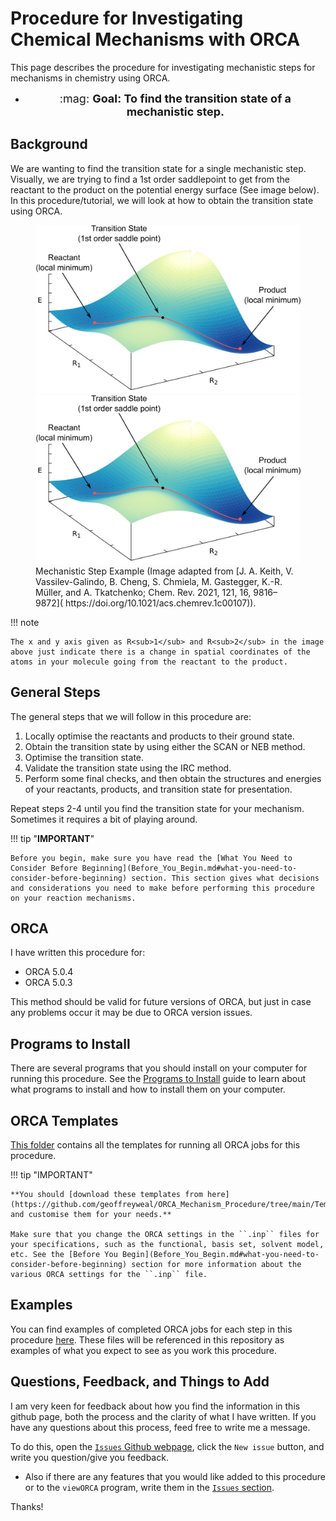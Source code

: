 # Procedure for Investigating Chemical Mechanisms with ORCA

This page describes the procedure for investigating mechanistic steps for mechanisms in chemistry using ORCA.

<div class="grid cards" markdown>

- <p align="center"> <font size="+1"> :mag: <b>Goal: To find the transition state of a mechanistic step.</b> </font> </p>

</div>

## Background

We are wanting to find the transition state for a single mechanistic step. Visually, we are trying to find a 1st order saddlepoint to get from the reactant to the product on the potential energy surface (See image below). In this procedure/tutorial, we will look at how to obtain the transition state using ORCA.

<figure markdown="span">
    <img src="Figures/Potential_Energy_Surface/Mechanistic_Step_on_PES.png?raw=true#only-light" alt="Mechanistic step on Potential Energy Surface" width="750"/>
    <img src="Figures/Potential_Energy_Surface/Mechanistic_Step_on_PES.png?raw=true#only-dark"  alt="Mechanistic step on Potential Energy Surface" width="750"/>
    <figcaption>Mechanistic Step Example (Image adapted from [J. A. Keith, V. Vassilev-Galindo, B. Cheng, S. Chmiela, M. Gastegger, K.-R. Müller, and A. Tkatchenko; Chem. Rev. 2021, 121, 16, 9816–9872]( https://doi.org/10.1021/acs.chemrev.1c00107)).</figcaption>
</figure>

!!! note
    
    The x and y axis given as R<sub>1</sub> and R<sub>2</sub> in the image above just indicate there is a change in spatial coordinates of the atoms in your molecule going from the reactant to the product. 


## General Steps

The general steps that we will follow in this procedure are:

1. Locally optimise the reactants and products to their ground state.
2. Obtain the transition state by using either the SCAN or NEB method.
3. Optimise the transition state.
4. Validate the transition state using the IRC method. 
5. Perform some final checks, and then obtain the structures and energies of your reactants, products, and transition state for presentation. 

Repeat steps 2-4 until you find the transition state for your mechanism. Sometimes it requires a bit of playing around. 

!!! tip "**IMPORTANT**"

	Before you begin, make sure you have read the [What You Need to Consider Before Beginning](Before_You_Begin.md#what-you-need-to-consider-before-beginning) section. This section gives what decisions and considerations you need to make before performing this procedure on your reaction mechanisms. 

## ORCA

I have written this procedure for: 

* ORCA 5.0.4
* ORCA 5.0.3

This method should be valid for future versions of ORCA, but just in case any problems occur it may be due to ORCA version issues. 


## Programs to Install

There are several programs that you should install on your computer for running this procedure. See the [Programs to Install](Programs_to_Install.md) guide to learn about what programs to install and how to install them on your computer.


## ORCA Templates 

[This folder](https://github.com/geoffreyweal/ORCA_Mechanism_Procedure/tree/main/Templates) contains all the templates for running all ORCA jobs for this procedure. 

!!! tip "IMPORTANT"

	**You should [download these templates from here](https://github.com/geoffreyweal/ORCA_Mechanism_Procedure/tree/main/Templates) and customise them for your needs.**

	Make sure that you change the ORCA settings in the ``.inp`` files for your specifications, such as the functional, basis set, solvent model, etc. See the [Before You Begin](Before_You_Begin.md#what-you-need-to-consider-before-beginning) section for more information about the various ORCA settings for the ``.inp`` file.


## Examples

You can find examples of completed ORCA jobs for each step in this procedure [here](https://github.com/geoffreyweal/ORCA_Mechanism_Procedure/tree/main/Examples). These files will be referenced in this repository as examples of what you expect to see as you work this procedure.


## Questions, Feedback, and Things to Add

I am very keen for feedback about how you find the information in this github page, both the process and the clarity of what I have written. If you have any questions about this process, feed free to write me a message.

To do this, open the [``Issues`` Github webpage](https://github.com/geoffreyweal/ORCA_Mechanism_Procedure/issues), click the ``New issue`` button, and write you question/give you feedback. 

* Also if there are any features that you would like added to this procedure or to the ``viewORCA`` program, write them in the [``Issues`` section](https://github.com/geoffreyweal/ORCA_Mechanism_Procedure/issues).

Thanks!

